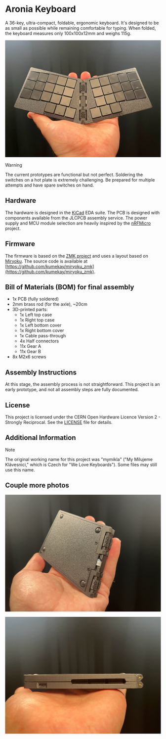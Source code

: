 # Aronia Keyboard

A 36-key, ultra-compact, foldable, ergonomic keyboard. It's designed to be as small as possible while remaining comfortable for typing. When folded, the keyboard measures only 100x100x12mm and weighs 115g.

![Aronia Keyboard](photos/aronia.jpeg)

> [!WARNING]
> The current prototypes are functional but not perfect. Soldering the switches on a hot plate is extremely challenging. Be prepared for multiple attempts and have spare switches on hand.

## Hardware

The hardware is designed in the [KiCad](https.org/) EDA suite. The PCB is designed with components available from the JLCPCB assembly service. The power supply and MCU module selection are heavily inspired by the [nRFMicro](https://github.com/joric/nrfmicro) project.

## Firmware

The firmware is based on the [ZMK project](https://zmkfirmware.dev/) and uses a layout based on [Miryoku](https://github.com/manna-harbour/miryoku). The source code is available at [https://github.com/kumekay/miryoku_zmk](https://github.com/kumekay/miryoku_zmk).

## Bill of Materials (BOM) for final assembly

- 1x PCB (fully soldered)
- 2mm brass rod (for the axle), ~20cm
- 3D-printed parts:
  - 1x Left top case
  - 1x Right top case
  - 1x Left bottom cover
  - 1x Right bottom cover
  - 1x Cable pass-through
  - 4x Half connectors
  - 11x Gear A
  - 11x Gear B
- 8x M2x6 screws

## Assembly Instructions

At this stage, the assembly process is not straightforward. This project is an early prototype, and not all assembly steps are fully documented.

## License

This project is licensed under the CERN Open Hardware Licence Version 2 - Strongly Reciprocal. See the [LICENSE](LICENSE) file for details.

## Additional Information

> [!NOTE]
> The original working name for this project was "mymikla" ("My Milujeme Klávesnici," which is Czech for "We Love Keyboards"). Some files may still use this name.

## Couple more photos

![folded](photos/aronia_folded.jpeg)

![side view](photos/aronia_side.jpeg)
